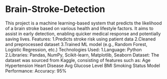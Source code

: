# Brain-Stroke-Detection
This project is a machine learning-based system that predicts the likelihood of a brain stroke based on various health and lifestyle factors. It aims to assist in early detection, enabling quicker medical response and potentially saving lives.
Features:
1.Predicts stroke risk using patient data
2.Cleaned and preprocessed dataset
3.Trained ML model (e.g., Random Forest, Logistic Regression, etc.)
Technologies Used:
1.Language: Python
2.Libraries: Pandas, NumPy, Scikit-learn, Matplotlib, Seaborn
Dataset:
The dataset was sourced from Kaggle, consisting of features such as:
Age
Hypertension
Heart Disease
Avg Glucose Level
BMI
Smoking Status
Model Performance:
Accuracy: 95%

